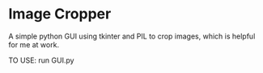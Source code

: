 # Image Cropper
A simple python GUI using tkinter and PIL to crop images, which is helpful for me at work.

TO USE: run GUI.py
